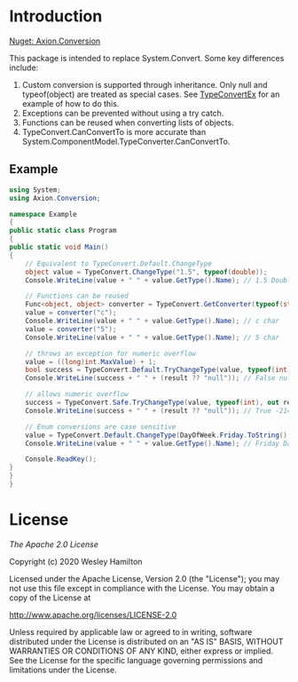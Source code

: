 # Introduction

[Nuget: Axion.Conversion](https://www.nuget.org/packages/Axion.Conversion/)

This package is intended to replace System.Convert. Some key differences include:
1. Custom conversion is supported through inheritance. Only null and typeof(object) are treated as special cases. 
See [TypeConvertEx](https://github.com/axion-utils/Conversion/blob/master/TypeConvert/TypeConvertEx.cs) for an example of how to do this.
2. Exceptions can be prevented without using a try catch.
3. Functions can be reused when converting lists of objects.
4. TypeConvert.CanConvertTo is more accurate than System.ComponentModel.TypeConverter.CanConvertTo.

## Example

```csharp
using System;
using Axion.Conversion;

namespace Example
{
public static class Program
{
public static void Main()
{
	// Equivalent to TypeConvert.Default.ChangeType
	object value = TypeConvert.ChangeType("1.5", typeof(double));
	Console.WriteLine(value + " " + value.GetType().Name); // 1.5 Double

	// Functions can be reused
	Func<object, object> converter = TypeConvert.GetConverter(typeof(string), typeof(char));
	value = converter("c");
	Console.WriteLine(value + " " + value.GetType().Name); // c char
	value = converter("5");
	Console.WriteLine(value + " " + value.GetType().Name); // 5 char

	// throws an exception for numeric overflow
	value = ((long)int.MaxValue) + 1;
	bool success = TypeConvert.Default.TryChangeType(value, typeof(int), out object result);
	Console.WriteLine(success + " " + (result ?? "null")); // False null

	// allows numeric overflow
	success = TypeConvert.Safe.TryChangeType(value, typeof(int), out result);
	Console.WriteLine(success + " " + (result ?? "null")); // True -2147483648

	// Enum conversions are case sensitive
	value = TypeConvert.Default.ChangeType(DayOfWeek.Friday.ToString(), typeof(DayOfWeek));
	Console.WriteLine(value + " " + value.GetType().Name); // Friday DayOfWeek

	Console.ReadKey();
}
}
}

```

# License

*The Apache 2.0 License*

Copyright (c) 2020 Wesley Hamilton 

Licensed under the Apache License, Version 2.0 (the "License"); you may not use this file except in compliance with the License. You may obtain a copy of the License at 

http://www.apache.org/licenses/LICENSE-2.0

Unless required by applicable law or agreed to in writing, software distributed under the License is distributed on an "AS IS" BASIS, WITHOUT WARRANTIES OR CONDITIONS OF ANY KIND, either express or implied. See the License for the specific language governing permissions and limitations under the License.
